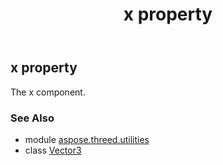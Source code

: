 ﻿---
title: x property
second_title: Aspose.3D for Python via .NET API References
description: 
type: docs
weight: 180
url: /python-net/aspose.threed.utilities/vector3/x/
is_root: false
---

## x property


The x component.

### See Also
* module [aspose.threed.utilities](../../)
* class [Vector3](/3d/python-net/aspose.threed.utilities/vector3)
